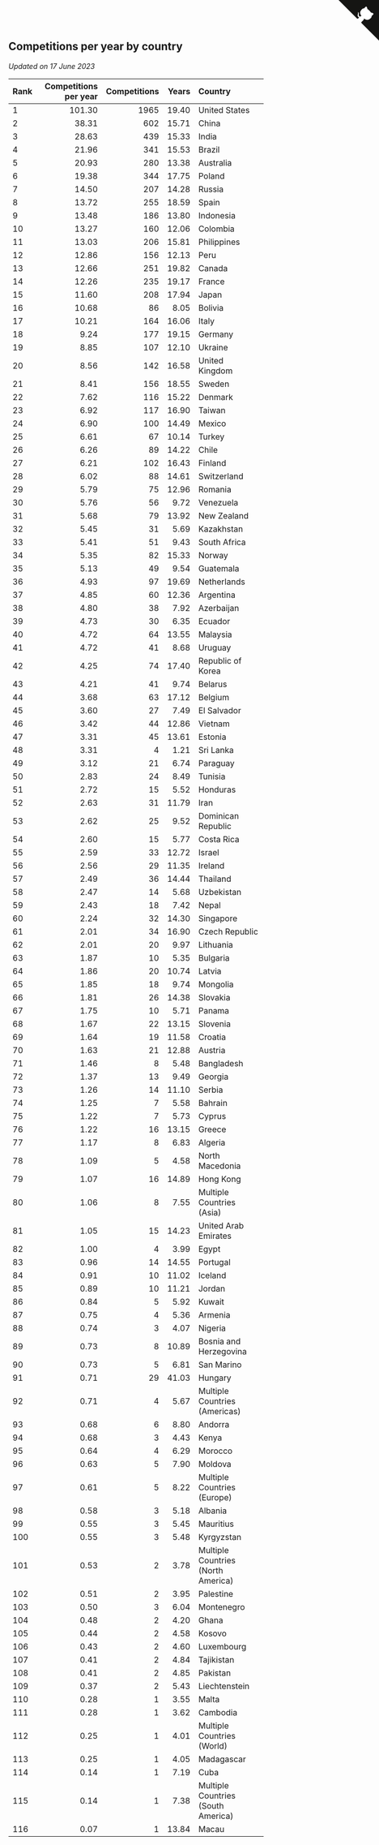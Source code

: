 ## Competitions per year by country

*Updated on 17 June 2023*

| Rank | Competitions per year | Competitions | Years | Country |
| :--- | ---: | ---: | ---: | :--- |
| 1 | 101.30 | 1965 | 19.40 | United States |
| 2 | 38.31 | 602 | 15.71 | China |
| 3 | 28.63 | 439 | 15.33 | India |
| 4 | 21.96 | 341 | 15.53 | Brazil |
| 5 | 20.93 | 280 | 13.38 | Australia |
| 6 | 19.38 | 344 | 17.75 | Poland |
| 7 | 14.50 | 207 | 14.28 | Russia |
| 8 | 13.72 | 255 | 18.59 | Spain |
| 9 | 13.48 | 186 | 13.80 | Indonesia |
| 10 | 13.27 | 160 | 12.06 | Colombia |
| 11 | 13.03 | 206 | 15.81 | Philippines |
| 12 | 12.86 | 156 | 12.13 | Peru |
| 13 | 12.66 | 251 | 19.82 | Canada |
| 14 | 12.26 | 235 | 19.17 | France |
| 15 | 11.60 | 208 | 17.94 | Japan |
| 16 | 10.68 | 86 | 8.05 | Bolivia |
| 17 | 10.21 | 164 | 16.06 | Italy |
| 18 | 9.24 | 177 | 19.15 | Germany |
| 19 | 8.85 | 107 | 12.10 | Ukraine |
| 20 | 8.56 | 142 | 16.58 | United Kingdom |
| 21 | 8.41 | 156 | 18.55 | Sweden |
| 22 | 7.62 | 116 | 15.22 | Denmark |
| 23 | 6.92 | 117 | 16.90 | Taiwan |
| 24 | 6.90 | 100 | 14.49 | Mexico |
| 25 | 6.61 | 67 | 10.14 | Turkey |
| 26 | 6.26 | 89 | 14.22 | Chile |
| 27 | 6.21 | 102 | 16.43 | Finland |
| 28 | 6.02 | 88 | 14.61 | Switzerland |
| 29 | 5.79 | 75 | 12.96 | Romania |
| 30 | 5.76 | 56 | 9.72 | Venezuela |
| 31 | 5.68 | 79 | 13.92 | New Zealand |
| 32 | 5.45 | 31 | 5.69 | Kazakhstan |
| 33 | 5.41 | 51 | 9.43 | South Africa |
| 34 | 5.35 | 82 | 15.33 | Norway |
| 35 | 5.13 | 49 | 9.54 | Guatemala |
| 36 | 4.93 | 97 | 19.69 | Netherlands |
| 37 | 4.85 | 60 | 12.36 | Argentina |
| 38 | 4.80 | 38 | 7.92 | Azerbaijan |
| 39 | 4.73 | 30 | 6.35 | Ecuador |
| 40 | 4.72 | 64 | 13.55 | Malaysia |
| 41 | 4.72 | 41 | 8.68 | Uruguay |
| 42 | 4.25 | 74 | 17.40 | Republic of Korea |
| 43 | 4.21 | 41 | 9.74 | Belarus |
| 44 | 3.68 | 63 | 17.12 | Belgium |
| 45 | 3.60 | 27 | 7.49 | El Salvador |
| 46 | 3.42 | 44 | 12.86 | Vietnam |
| 47 | 3.31 | 45 | 13.61 | Estonia |
| 48 | 3.31 | 4 | 1.21 | Sri Lanka |
| 49 | 3.12 | 21 | 6.74 | Paraguay |
| 50 | 2.83 | 24 | 8.49 | Tunisia |
| 51 | 2.72 | 15 | 5.52 | Honduras |
| 52 | 2.63 | 31 | 11.79 | Iran |
| 53 | 2.62 | 25 | 9.52 | Dominican Republic |
| 54 | 2.60 | 15 | 5.77 | Costa Rica |
| 55 | 2.59 | 33 | 12.72 | Israel |
| 56 | 2.56 | 29 | 11.35 | Ireland |
| 57 | 2.49 | 36 | 14.44 | Thailand |
| 58 | 2.47 | 14 | 5.68 | Uzbekistan |
| 59 | 2.43 | 18 | 7.42 | Nepal |
| 60 | 2.24 | 32 | 14.30 | Singapore |
| 61 | 2.01 | 34 | 16.90 | Czech Republic |
| 62 | 2.01 | 20 | 9.97 | Lithuania |
| 63 | 1.87 | 10 | 5.35 | Bulgaria |
| 64 | 1.86 | 20 | 10.74 | Latvia |
| 65 | 1.85 | 18 | 9.74 | Mongolia |
| 66 | 1.81 | 26 | 14.38 | Slovakia |
| 67 | 1.75 | 10 | 5.71 | Panama |
| 68 | 1.67 | 22 | 13.15 | Slovenia |
| 69 | 1.64 | 19 | 11.58 | Croatia |
| 70 | 1.63 | 21 | 12.88 | Austria |
| 71 | 1.46 | 8 | 5.48 | Bangladesh |
| 72 | 1.37 | 13 | 9.49 | Georgia |
| 73 | 1.26 | 14 | 11.10 | Serbia |
| 74 | 1.25 | 7 | 5.58 | Bahrain |
| 75 | 1.22 | 7 | 5.73 | Cyprus |
| 76 | 1.22 | 16 | 13.15 | Greece |
| 77 | 1.17 | 8 | 6.83 | Algeria |
| 78 | 1.09 | 5 | 4.58 | North Macedonia |
| 79 | 1.07 | 16 | 14.89 | Hong Kong |
| 80 | 1.06 | 8 | 7.55 | Multiple Countries (Asia) |
| 81 | 1.05 | 15 | 14.23 | United Arab Emirates |
| 82 | 1.00 | 4 | 3.99 | Egypt |
| 83 | 0.96 | 14 | 14.55 | Portugal |
| 84 | 0.91 | 10 | 11.02 | Iceland |
| 85 | 0.89 | 10 | 11.21 | Jordan |
| 86 | 0.84 | 5 | 5.92 | Kuwait |
| 87 | 0.75 | 4 | 5.36 | Armenia |
| 88 | 0.74 | 3 | 4.07 | Nigeria |
| 89 | 0.73 | 8 | 10.89 | Bosnia and Herzegovina |
| 90 | 0.73 | 5 | 6.81 | San Marino |
| 91 | 0.71 | 29 | 41.03 | Hungary |
| 92 | 0.71 | 4 | 5.67 | Multiple Countries (Americas) |
| 93 | 0.68 | 6 | 8.80 | Andorra |
| 94 | 0.68 | 3 | 4.43 | Kenya |
| 95 | 0.64 | 4 | 6.29 | Morocco |
| 96 | 0.63 | 5 | 7.90 | Moldova |
| 97 | 0.61 | 5 | 8.22 | Multiple Countries (Europe) |
| 98 | 0.58 | 3 | 5.18 | Albania |
| 99 | 0.55 | 3 | 5.45 | Mauritius |
| 100 | 0.55 | 3 | 5.48 | Kyrgyzstan |
| 101 | 0.53 | 2 | 3.78 | Multiple Countries (North America) |
| 102 | 0.51 | 2 | 3.95 | Palestine |
| 103 | 0.50 | 3 | 6.04 | Montenegro |
| 104 | 0.48 | 2 | 4.20 | Ghana |
| 105 | 0.44 | 2 | 4.58 | Kosovo |
| 106 | 0.43 | 2 | 4.60 | Luxembourg |
| 107 | 0.41 | 2 | 4.84 | Tajikistan |
| 108 | 0.41 | 2 | 4.85 | Pakistan |
| 109 | 0.37 | 2 | 5.43 | Liechtenstein |
| 110 | 0.28 | 1 | 3.55 | Malta |
| 111 | 0.28 | 1 | 3.62 | Cambodia |
| 112 | 0.25 | 1 | 4.01 | Multiple Countries (World) |
| 113 | 0.25 | 1 | 4.05 | Madagascar |
| 114 | 0.14 | 1 | 7.19 | Cuba |
| 115 | 0.14 | 1 | 7.38 | Multiple Countries (South America) |
| 116 | 0.07 | 1 | 13.84 | Macau |


<a href="https://github.com/JustinTimeCuber/wca_statistics" class="github-corner" aria-label="View source on Github"><svg width="80" height="80" viewBox="0 0 250 250" style="fill:#151513; color:#fff; position: absolute; top: 0; border: 0; right: 0;" aria-hidden="true"><path d="M0,0 L115,115 L130,115 L142,142 L250,250 L250,0 Z"></path><path d="M128.3,109.0 C113.8,99.7 119.0,89.6 119.0,89.6 C122.0,82.7 120.5,78.6 120.5,78.6 C119.2,72.0 123.4,76.3 123.4,76.3 C127.3,80.9 125.5,87.3 125.5,87.3 C122.9,97.6 130.6,101.9 134.4,103.2" fill="currentColor" style="transform-origin: 130px 106px;" class="octo-arm"></path><path d="M115.0,115.0 C114.9,115.1 118.7,116.5 119.8,115.4 L133.7,101.6 C136.9,99.2 139.9,98.4 142.2,98.6 C133.8,88.0 127.5,74.4 143.8,58.0 C148.5,53.4 154.0,51.2 159.7,51.0 C160.3,49.4 163.2,43.6 171.4,40.1 C171.4,40.1 176.1,42.5 178.8,56.2 C183.1,58.6 187.2,61.8 190.9,65.4 C194.5,69.0 197.7,73.2 200.1,77.6 C213.8,80.2 216.3,84.9 216.3,84.9 C212.7,93.1 206.9,96.0 205.4,96.6 C205.1,102.4 203.0,107.8 198.3,112.5 C181.9,128.9 168.3,122.5 157.7,114.1 C157.9,116.9 156.7,120.9 152.7,124.9 L141.0,136.5 C139.8,137.7 141.6,141.9 141.8,141.8 Z" fill="currentColor" class="octo-body"></path></svg></a><style>.github-corner:hover .octo-arm{animation:octocat-wave 560ms ease-in-out}@keyframes octocat-wave{0%,100%{transform:rotate(0)}20%,60%{transform:rotate(-25deg)}40%,80%{transform:rotate(10deg)}}@media (max-width:500px){.github-corner:hover .octo-arm{animation:none}.github-corner .octo-arm{animation:octocat-wave 560ms ease-in-out}}</style>
